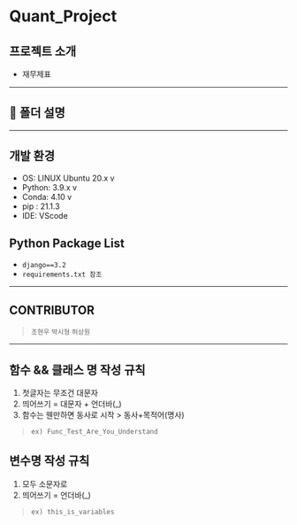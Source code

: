 # Quant_Project

## 프로젝트 소개
- 재무제표
---

## :file_folder: 폴더 설명

---

## 개발 환경
- OS: LINUX Ubuntu 20.x v
- Python: 3.9.x v
- Conda: 4.10 v
- pip : 21.1.3
- IDE: VScode

## Python Package List
- `django==3.2`
- `requirements.txt 참조`
---

## CONTRIBUTOR
> `조현우` `박시형` `허상원`
---

## 함수 && 클래스 명 작성 규칙
1. 첫글자는 무조건 대문자
2. 띄어쓰기 =  대문자 + 언더바(_)
3. 함수는 웬만하면 동사로 시작 > 동사+목적어(명사)
> `ex) Func_Test_Are_You_Understand`

## 변수명 작성 규칙
1. 모두 소문자로
2. 띄어쓰기 = 언더바(_) 
> `ex) this_is_variables`
